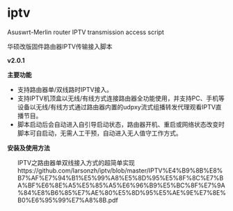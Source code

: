 # iptv
Asuswrt-Merlin router IPTV transmission access script

华硕改版固件路由器IPTV传输接入脚本

**v2.0.1**

<strong>主要功能</strong>
<ul><li>支持路由器单/双线路时IPTV接入。</li>
<li>支持IPTV机顶盒以无线/有线方式连接路由器全功能使用，并支持PC、手机等设备以无线/有线方式通过路由器内置的udpxy流式组播转发代理观看IPTV直播节目。</li>
<li>脚本启动后会自动进入自引导启动状态，路由器开机、重启或网络状态改变时脚本可自启动，无需人工干预，自动进入无人值守工作方式。</li></ul>

<strong>安装及使用方法</strong>
<ul>IPTV之路由器单双线接入方式的超简单实现
https://github.com/larsonzh/iptv/blob/master/IPTV%E4%B9%8B%E8%B7%AF%E7%94%B1%E5%99%A8%E5%8D%95%E5%8F%8C%E7%BA%BF%E6%8E%A5%E5%85%A5%E6%96%B9%E5%BC%8F%E7%9A%84%E8%B6%85%E7%AE%80%E5%8D%95%E5%AE%9E%E7%8E%B0%E6%95%99%E7%A8%8B.pdf</ul>
